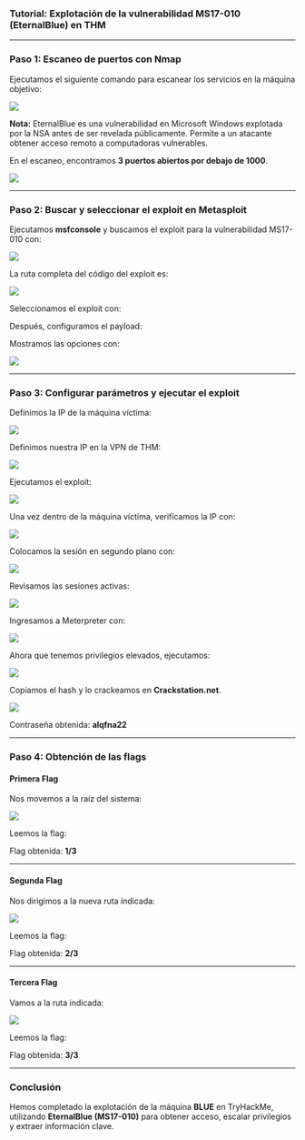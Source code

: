 ### **Tutorial: Explotación de la vulnerabilidad MS17-010 (EternalBlue) en THM**
 
 ---

 ### **Paso 1: Escaneo de puertos con Nmap**
 
 Ejecutamos el siguiente comando para escanear los servicios en la máquina objetivo:
 
 ![](Imagenes/2.png)
 
 **Nota:** EternalBlue es una vulnerabilidad en Microsoft Windows explotada por la NSA antes de ser revelada públicamente. Permite a un atacante obtener acceso remoto a computadoras vulnerables.
 
 En el escaneo, encontramos **3 puertos abiertos por debajo de 1000**.
 
 ![](Imagenes/3.png)
 
 ---
 
 ### **Paso 2: Buscar y seleccionar el exploit en Metasploit**
 
 Ejecutamos **msfconsole** y buscamos el exploit para la vulnerabilidad MS17-010 con:
 
 ![](Imagenes/27.png)
 
 La ruta completa del código del exploit es:
 
 ![](Imagenes/1.png)
 
 Seleccionamos el exploit con:
 
 Después, configuramos el payload:
 
 Mostramos las opciones con:
 
 ![](Imagenes/4.png)
 
 ---
 
 ### **Paso 3: Configurar parámetros y ejecutar el exploit**
 
 Definimos la IP de la máquina víctima:
 
 ![](Imagenes/6.png)
 
 Definimos nuestra IP en la VPN de THM:
 
 ![](Imagenes/10.png)
 
 Ejecutamos el exploit:
 
 
 ![](Imagenes/11.png)
 
 Una vez dentro de la máquina víctima, verificamos la IP con:
 
 ![](Imagenes/12.png)
 
 Colocamos la sesión en segundo plano con:
 
 
 ![](Imagenes/13.png)
 
 Revisamos las sesiones activas:
 
 ![](Imagenes/16.png)
 
 Ingresamos a Meterpreter con:

 ![](Imagenes/18.png)
 
 Ahora que tenemos privilegios elevados, ejecutamos:

 ![](Imagenes/19.png)
 
 Copiamos el hash y lo crackeamos en **Crackstation.net**.
 
 ![](Imagenes/20.png)
 
 Contraseña obtenida: **alqfna22**
 
 ---
 
 ### **Paso 4: Obtención de las flags**
 
 #### **Primera Flag**
 
 Nos movemos a la raíz del sistema:
 
 
 
 ![](Imagenes/21.png)
 
 Leemos la flag:
 
 
 Flag obtenida: **1/3**
 
 ---
 
 #### **Segunda Flag**
 
 Nos dirigimos a la nueva ruta indicada:
 
 ![](Imagenes/22.png)
 
 Leemos la flag:
 
 
 
 Flag obtenida: **2/3**
 
 ---
 
 #### **Tercera Flag**
 
 Vamos a la ruta indicada:
 
 ![](Imagenes/24.png)
 
 Leemos la flag:
 
 
 
 Flag obtenida: **3/3**
 
 ---
 
 ### **Conclusión**
 
 Hemos completado la explotación de la máquina **BLUE** en TryHackMe, utilizando **EternalBlue (MS17-010)** para obtener acceso, escalar privilegios y extraer información clave.
